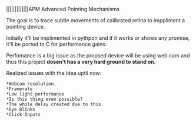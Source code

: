 |||||||||||||APM
Advanced Pointing Mechanisms

The goal is to trace subtle movements of calibrated retina to imppliment a pointing device.


Initially it'll be implimented in pythpon and if it works or shows any promise, it'll be ported to C for performance gains. 

Perfomance is a big issue as the propsed device will be using web cam and thus this project **dosen't has a very hard ground to stand on.**

Realized issues with the idea uptil now:
	
	*Webcam resolution.
	*Framerate
	*Low light performance
	*Is this thing even possible?
	*The whole delay created due to this.
	*Eye Blinks
	*Click Inputs
